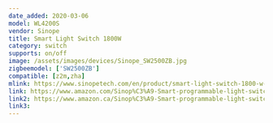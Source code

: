 ```yaml
---
date_added: 2020-03-06
model: WL4200S
vendor: Sinope
title: Smart Light Switch 1800W
category: switch
supports: on/off
image: /assets/images/devices/Sinope_SW2500ZB.jpg
zigbeemodel: ['SW2500ZB']
compatible: [z2m,zha]
mlink: https://www.sinopetech.com/en/product/smart-light-switch-1800-w-zigbee/
link: https://www.amazon.com/Sinop%C3%A9-Smart-programmable-light-switch/dp/B07B6CKJ5C
link2: https://www.amazon.ca/Sinop%C3%A9-Smart-programmable-light-switch/dp/B07B6CKJ5C
link3: 
---
```

